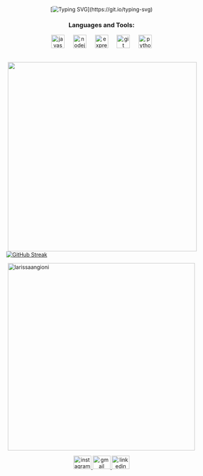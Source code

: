 

<div align="center">
  
[![Typing SVG](https://readme-typing-svg.herokuapp.com?font=IBM+Plex+Mono&size=30&pause=1000&color=DE00D9&center=true&width=500&lines=Hi+there+%F0%9F%91%8B+;I'm+Larissa+Angioni!)](https://git.io/typing-svg)
</div>

<h3 align="center">Languages and Tools:</h3>
<div align="center">
  <img src="https://skillicons.dev/icons?i=js" height="35" alt="javascript logo"  />
  <img width="15" />
  <img src="https://skillicons.dev/icons?i=nodejs" height="35" alt="nodejs logo"  />
  <img width="15" />
  <img src="https://skillicons.dev/icons?i=express" height="35" alt="express logo"  />
  <img width="15" />
  <img src="https://skillicons.dev/icons?i=git" height="35" alt="git logo"  />
  <img width="15" />
  <img src="https://cdn.jsdelivr.net/gh/devicons/devicon/icons/python/python-original.svg" height="35" alt="python logo"  />
</div>

<br>

<br clear="both">



 <img align="right" width="500" src="https://media3.giphy.com/media/v1.Y2lkPTc5MGI3NjExc3M1Y2ZpOWtqOTFrdzdnb3o1azBtZTF0a2UzZG9vdmpxamNndmQycCZlcD12MV9pbnRlcm5hbF9naWZfYnlfaWQmY3Q9Zw/11JTxkrmq4bGE0/giphy.gif"  />

[![GitHub Streak](https://streak-stats.demolab.com?user=larissaangioni&theme=github-green-purple&locale=pt_BR&date_format=j%20M%5B%20Y%5D)](https://git.io/streak-stats)


<p>&nbsp;<img align="center" width="495" src="https://github-readme-stats.vercel.app/api?username=larissaangioni&show_icons=true&theme=radical&title_color=2bff00&text_color=cf079a&bg_color=000000&hide_border=true&locale=pt-br" alt="larissaangioni" /></p>



<div align="center" >
  <a href="https://www.instagram.com/larissaangioni/" target="_blank">
    <img src="https://raw.githubusercontent.com/maurodesouza/profile-readme-generator/master/src/assets/icons/social/instagram/default.svg" width="47" height="35" alt="instagram logo"  />
  </a>
  <a href="mailto:larissaangioni@gmail.com" target="_blank">
    <img src="https://raw.githubusercontent.com/maurodesouza/profile-readme-generator/master/src/assets/icons/social/gmail/default.svg" width="47" height="35" alt="gmail logo"  />
  </a>
  <a href="https://www.linkedin.com/in/larissaangioni/" target="_blank">
    <img src="https://raw.githubusercontent.com/maurodesouza/profile-readme-generator/master/src/assets/icons/social/linkedin/default.svg" width="47" height="35" alt="linkedin logo"  />
  </a>
</div>
